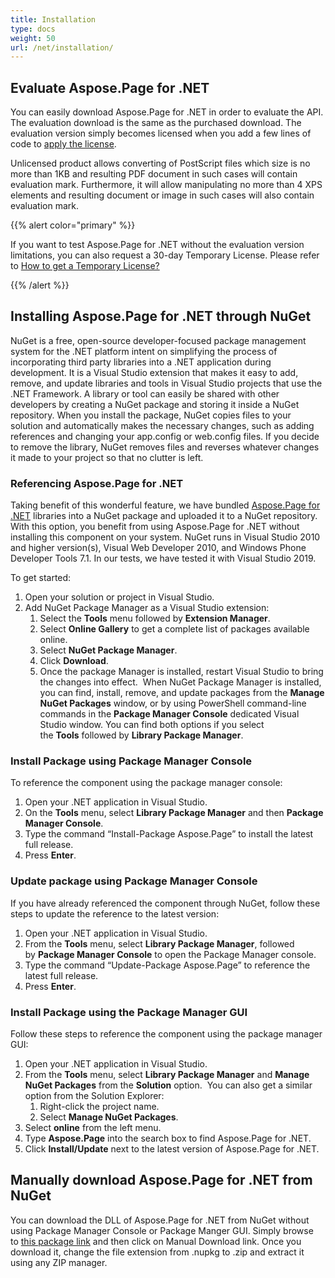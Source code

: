 ```yaml
---
title: Installation
type: docs
weight: 50
url: /net/installation/
---
```


## **Evaluate Aspose.Page for .NET**
You can easily download Aspose.Page for .NET in order to evaluate the API. The evaluation download is the same as the purchased download. The evaluation version simply becomes licensed when you add a few lines of code to [apply the license](https://docs.aspose.com/page/net/licensing/).

Unlicensed product allows converting of PostScript files which size is no more than 1KB and resulting PDF document in such cases will contain evaluation mark. Furthermore, it will allow manipulating no more than 4 XPS elements and resulting document or image in such cases will also contain evaluation mark.

{{% alert color="primary" %}}

If you want to test Aspose.Page for .NET without the evaluation version limitations, you can also request a 30-day Temporary License. Please refer to [How to get a Temporary License?](https://purchase.aspose.com/temporary-license)

{{% /alert %}}
## **Installing Aspose.Page for .NET through NuGet**
NuGet is a free, open-source developer-focused package management system for the .NET platform intent on simplifying the process of incorporating third party libraries into a .NET application during development. It is a Visual Studio extension that makes it easy to add, remove, and update libraries and tools in Visual Studio projects that use the .NET Framework. A library or tool can easily be shared with other developers by creating a NuGet package and storing it inside a NuGet repository. When you install the package, NuGet copies files to your solution and automatically makes the necessary changes, such as adding references and changing your app.config or web.config files. If you decide to remove the library, NuGet removes files and reverses whatever changes it made to your project so that no clutter is left.
### **Referencing Aspose.Page for .NET**
Taking benefit of this wonderful feature, we have bundled [Aspose.Page for .NET](https://www.nuget.org/packages/Aspose.Page) libraries into a NuGet package and uploaded it to a NuGet repository. With this option, you benefit from using Aspose.Page for .NET without installing this component on your system. NuGet runs in Visual Studio 2010 and higher version(s), Visual Web Developer 2010, and Windows Phone Developer Tools 7.1. In our tests, we have tested it with Visual Studio 2019.

To get started:

1. Open your solution or project in Visual Studio.
1. Add NuGet Package Manager as a Visual Studio extension:
   1. Select the **Tools** menu followed by **Extension Manager**.
   1. Select **Online Gallery** to get a complete list of packages available online.
   1. Select **NuGet Package Manager**.
   1. Click **Download**.
   1. Once the package Manager is installed, restart Visual Studio to bring the changes into effect. 
      When NuGet Package Manager is installed, you can find, install, remove, and update packages from the **Manage NuGet Packages** window, or by using PowerShell command-line commands in the **Package Manager Console** dedicated Visual Studio window. You can find both options if you select the **Tools** followed by **Library Package Manager**.
### **Install Package using Package Manager Console**
To reference the component using the package manager console:

1. Open your .NET application in Visual Studio.
1. On the **Tools** menu, select **Library Package Manager** and then **Package Manager Console**.
1. Type the command “Install-Package Aspose.Page” to install the latest full release.
1. Press **Enter**.
### **Update package using Package Manager Console**
If you have already referenced the component through NuGet, follow these steps to update the reference to the latest version:

1. Open your .NET application in Visual Studio.
1. From the **Tools** menu, select **Library Package Manager**, followed by **Package Manager Console** to open the Package Manager console.
1. Type the command “Update-Package Aspose.Page” to reference the latest full release.
1. Press **Enter**.
### **Install Package using the Package Manager GUI**
Follow these steps to reference the component using the package manager GUI:

1. Open your .NET application in Visual Studio.
1. From the **Tools** menu, select **Library Package Manager** and **Manage NuGet Packages** from the **Solution** option. 
   You can also get a similar option from the Solution Explorer:
   1. Right-click the project name.
   1. Select **Manage NuGet Packages**.
1. Select **online** from the left menu.
1. Type **Aspose.Page** into the search box to find Aspose.Page for .NET.
1. Click **Install/Update** next to the latest version of Aspose.Page for .NET.
## **Manually download Aspose.Page for .NET from NuGet**
You can download the DLL of Aspose.Page for .NET from NuGet without using Package Manager Console or Package Manger GUI. Simply browse to [this package link](https://www.nuget.org/packages/Aspose.Page/) and then click on Manual Download link. Once you download it, change the file extension from .nupkg to .zip and extract it using any ZIP manager.
